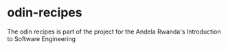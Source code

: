 # odin-recipes
The odin recipes is part of the project for the Andela Rwanda's Introduction to Software Engineering